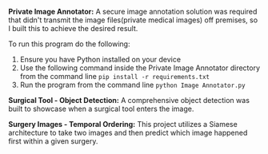 **Private Image Annotator:** A secure image annotation solution was required that didn't transmit the image files(private medical images) off premises, so I built this to achieve the desired result.

To run this program do the following:

1. Ensure you have Python installed on your device
2. Use the following command inside the Private Image Annotator directory from the command line `pip install -r requirements.txt`
3. Run the program from the command line `python Image Annotator.py`

**Surgical Tool - Object Detection:** A comprehensive object detection was built to showcase when a surgical tool enters the image.

**Surgery Images - Temporal Ordering:** This project utilizes a Siamese architecture to take two images and then predict which image happened first within a given surgery.
